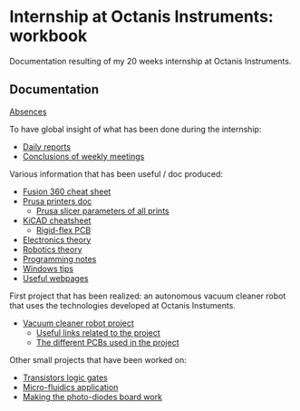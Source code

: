 # Internship at Octanis Instruments: workbook

Documentation resulting of my 20 weeks internship at Octanis Instruments.

## Documentation

[Absences](./docs/general/absences.md)


To have global insight of what has been done during the internship:
- [Daily reports](./docs/general/dailyReports.md)
- [Conclusions of weekly meetings](./docs/general/weekly.md)


Various information that has been useful / doc produced:

- [Fusion 360 cheat sheet](./docs/apps/3D/fusion360/fusion360CheatSheet.md)
- [Prusa printers doc](./docs/apps/3D/3D-printing/printers.md)
  - [Prusa slicer parameters of all prints](./docs/apps/3D/3D-printing/printsParameters.md)
- [KiCAD cheatsheet](./docs/electronics/pcb/kicad.md)
  - [Rigid-flex PCB](./docs/electronics/pcb/rigid-flex.md)
- [Electronics theory](./docs/electronics/theory/theory.md)
- [Robotics theory](./docs/robotics/theory.md)
- [Programming notes](./docs/programming/programming.md)
- [Windows tips](./docs/windows.md)
- [Useful webpages](./docs/links.md)

First project that has been realized: an autonomous vacuum cleaner robot that uses the technologies developed at Octanis Instuments.
- [Vacuum cleaner robot project](./xiaomiRemake/xiaomiRemake.md)
  - [Useful links related to the project](./xiaomiRemake/docs/refs.md)
  - [The different PCBs used in the project](./xiaomiRemake/docs/pcb/pcb.md)

Other small projects that have been worked on:
- [Transistors logic gates](./smallProjects/logic_gates/logic_gates.md)
- [Micro-fluidics application](./smallProjects/microFluidics/microFluidics.md)
- [Making the photo-diodes board work](./smallProjects/photoDiodes/photoDiodes.md)

